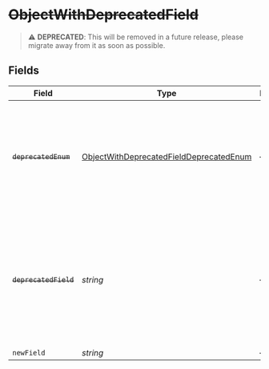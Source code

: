 # ~~ObjectWithDeprecatedField~~

> :warning: **DEPRECATED**: This will be removed in a future release, please migrate away from it as soon as possible.


## Fields

| Field                                                                                                                                         | Type                                                                                                                                          | Required                                                                                                                                      | Description                                                                                                                                   |
| --------------------------------------------------------------------------------------------------------------------------------------------- | --------------------------------------------------------------------------------------------------------------------------------------------- | --------------------------------------------------------------------------------------------------------------------------------------------- | --------------------------------------------------------------------------------------------------------------------------------------------- |
| ~~`deprecatedEnum`~~                                                                                                                          | [ObjectWithDeprecatedFieldDeprecatedEnum](../../models/shared/objectwithdeprecatedfielddeprecatedenum.md)                                     | :heavy_minus_sign:                                                                                                                            | : warning: ** DEPRECATED **: This will be removed in a future release, please migrate away from it as soon as possible.                       |
| ~~`deprecatedField`~~                                                                                                                         | *string*                                                                                                                                      | :heavy_minus_sign:                                                                                                                            | : warning: ** DEPRECATED **: This will be removed in a future release, please migrate away from it as soon as possible. Use newField instead. |
| `newField`                                                                                                                                    | *string*                                                                                                                                      | :heavy_minus_sign:                                                                                                                            | N/A                                                                                                                                           |